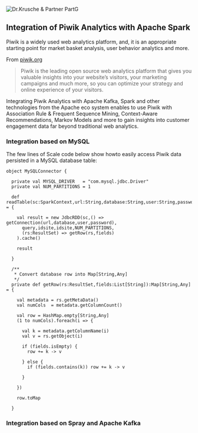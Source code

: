 ![Dr.Krusche & Partner PartG](https://raw.github.com/skrusche63/spark-elastic/master/images/dr-kruscheundpartner.png)

## Integration of Piwik Analytics with Apache Spark 

Piwik is a widely used web analytics platform, and, it is an appropriate starting point for market basket analysis, user behavior analytics and more.

From [piwik.org](http://piwik.org/)
> Piwik is the leading open source web analytics platform that gives you valuable insights into your website’s visitors, your marketing campaigns and much more, so you can optimize your strategy and online experience of your visitors.

Integrating Piwik Analytics with Apache Kafka, Spark and other technologies from the Apache eco system enables to use Piwik with Association Rule & Frequent Sequence Mining, Context-Aware Recommendations, Markov Models and more to gain insights into customer engagement data far beyond traditional web analytics.

### Integration based on MySQL

The few lines of Scale code below show howto easily access Piwik data persisted in a MySQL database table:
```
object MySQLConnector {

  private val MYSQL_DRIVER   = "com.mysql.jdbc.Driver"
  private val NUM_PARTITIONS = 1
   
  def readTable(sc:SparkContext,url:String,database:String,user:String,password:String,idsite:Int,query:String,fields:List[String]):RDD[Map[String,Any]] = {
    
    val result = new JdbcRDD(sc,() => getConnection(url,database,user,password),
      query,idsite,idsite,NUM_PARTITIONS,
      (rs:ResultSet) => getRow(rs,fields)
    ).cache()

    result
    
  }
  
  /**
   * Convert database row into Map[String,Any]
   */
  private def getRow(rs:ResultSet,fields:List[String]):Map[String,Any] = {
    
    val metadata = rs.getMetaData()
    val numCols  = metadata.getColumnCount()
    
    val row = HashMap.empty[String,Any]
    (1 to numCols).foreach(i => {
      
      val k = metadata.getColumnName(i)
      val v = rs.getObject(i)
      
      if (fields.isEmpty) {
        row += k -> v
        
      } else {        
        if (fields.contains(k)) row += k -> v
        
      }
      
    })
   
    row.toMap
    
  }

```


### Integration based on Spray and Apache Kafka

